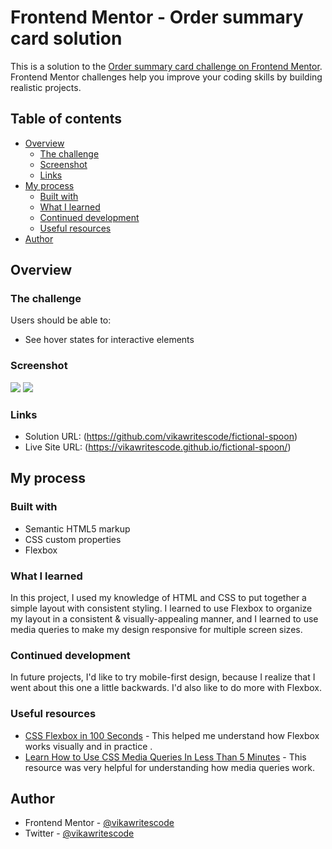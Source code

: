 # Frontend Mentor - Order summary card solution

This is a solution to the [Order summary card challenge on Frontend Mentor](https://www.frontendmentor.io/challenges/order-summary-component-QlPmajDUj). Frontend Mentor challenges help you improve your coding skills by building realistic projects.

## Table of contents

- [Overview](#overview)
  - [The challenge](#the-challenge)
  - [Screenshot](#screenshot)
  - [Links](#links)
- [My process](#my-process)
  - [Built with](#built-with)
  - [What I learned](#what-i-learned)
  - [Continued development](#continued-development)
  - [Useful resources](#useful-resources)
- [Author](#author)



## Overview

### The challenge

Users should be able to:

- See hover states for interactive elements

### Screenshot

![](https://vikawritescode.github.io/fictional-spoon/images/desktop-screenshot.jpg)
![](https://vikawritescode.github.io/fictional-spoon/images/mobile-screenshot.jpg)


### Links

- Solution URL: (https://github.com/vikawritescode/fictional-spoon)
- Live Site URL: (https://vikawritescode.github.io/fictional-spoon/)

## My process

### Built with

- Semantic HTML5 markup
- CSS custom properties
- Flexbox


### What I learned

In this project, I used my knowledge of HTML and CSS to put together a simple layout with consistent styling. I learned to use Flexbox to organize my layout in a consistent & visually-appealing manner, and I learned to use media queries to make my design responsive for multiple screen sizes.


### Continued development

In future projects, I'd like to try mobile-first design, because I realize that I went about this one a little backwards. I'd also like to do more with Flexbox.


### Useful resources

- [CSS Flexbox in 100 Seconds](https://youtu.be/K74l26pE4YA) - This helped me understand how Flexbox works visually and in practice
.
- [Learn How to Use CSS Media Queries In Less Than 5 Minutes](https://youtu.be/2KL-z9A56SQ) - This resource was very helpful for understanding how media queries work.


## Author

- Frontend Mentor - [@vikawritescode](https://www.frontendmentor.io/profile/vikawritescode)
- Twitter - [@vikawritescode](https://www.twitter.com/vikawritescode)
